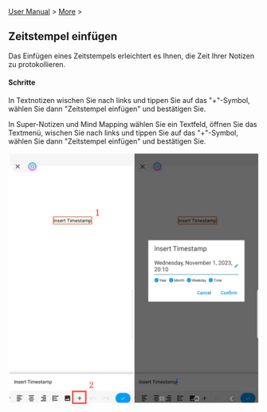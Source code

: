 [User Manual](/dragonnest/drawnote/manual/de) > [More](/dragonnest/drawnote/manual/de/more) >

Zeitstempel einfügen
---
Das Einfügen eines Zeitstempels erleichtert es Ihnen, die Zeit Ihrer Notizen zu protokollieren.

#### Schritte
In Textnotizen wischen Sie nach links und tippen Sie auf das "+"-Symbol, wählen Sie dann "Zeitstempel einfügen" und bestätigen Sie.

In Super-Notizen und Mind Mapping wählen Sie ein Textfeld, öffnen Sie das Textmenü, wischen Sie nach links und tippen Sie auf das "+"-Symbol, wählen Sie dann "Zeitstempel einfügen" und bestätigen Sie.

![Zeitstempel einfügen](imgs/insert_timestamp1.png)